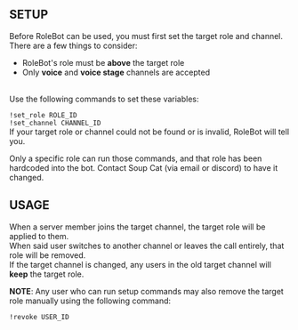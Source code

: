## SETUP

Before RoleBot can be used, you must first set the target role and channel. There are a few things to consider:<br />
- RoleBot's role must be **above** the target role
- Only **voice** and **voice stage** channels are accepted
<br />
Use the following commands to set these variables:

`!set_role ROLE_ID` <br />
`!set_channel CHANNEL_ID` <br />
If your target role or channel could not be found or is invalid, RoleBot will tell you.

Only a specific role can run those commands, and that role has been hardcoded into the bot. Contact Soup Cat (via email or discord) to have it changed.


## USAGE

When a server member joins the target channel, the target role will be applied to them. <br />
When said user switches to another channel or leaves the call entirely, that role will be removed. <br />
If the target channel is changed, any users in the old target channel will **keep** the target role.

**NOTE**: Any user who can run setup commands may also remove the target role manually using the following command:

`!revoke USER_ID` <br />

